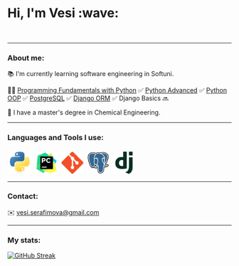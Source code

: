 <h1>
  Hi, I'm Vesi :wave:
</h1>

<div align="center">
  <img src=""/>
</div>


---

###   About me:


📚  I'm currently learning software engineering in Softuni.

👩‍💻 [Programming Fundamentals with Python](https://softuni.bg/certificates/certificates/converttoimage/167183?code=4bfaf8a7) ✅ [Python Advanced](https://softuni.bg/certificates/certificates/converttoimage/173776?code=0fb575c7) ✅ [Python OOP](https://softuni.bg/certificates/certificates/converttoimage/180825?code=58d2d1d2) ✅ [PostgreSQL](https://softuni.bg/certificates/certificates/converttoimage/185980?code=d2dbcfe7) ✅ [Django ORM](https://softuni.bg/certificates/certificates/converttoimage/193785?code=d77e5fb6) ✅ Django Basics 🔜

:test_tube:  I have a master's degree in Chemical Engineering.

---

###   Languages and Tools I use:

<div>
  <img src="https://raw.githubusercontent.com/devicons/devicon/55609aa5bd817ff167afce0d965585c92040787a/icons/python/python-original.svg" title="Python" alt="Python" width="55" height="55"/>&nbsp;
  <img src="https://raw.githubusercontent.com/devicons/devicon/55609aa5bd817ff167afce0d965585c92040787a/icons/pycharm/pycharm-original.svg" title="PyCharm" alt="PyCharm " width="50" height="50"/>&nbsp;
  <img src="https://raw.githubusercontent.com/devicons/devicon/55609aa5bd817ff167afce0d965585c92040787a/icons/git/git-original.svg" title="Git" alt="Git" width="50" height="50"/>&nbsp;
  <img src="https://raw.githubusercontent.com/devicons/devicon/55609aa5bd817ff167afce0d965585c92040787a/icons/postgresql/postgresql-original.svg" title="PostgreSQL" alt="PostgreSQL" width="50" height="50"/>&nbsp;
  <img src="https://raw.githubusercontent.com/devicons/devicon/55609aa5bd817ff167afce0d965585c92040787a/icons/django/django-plain.svg" title="Django" alt="Django" width="50" height="50"/>
</div>

---

###   Contact:

✉️   vesi.serafimova@gmail.com



---

###   My stats:

<div>
  <a href="https://git.io/streak-stats"><img src="https://streak-stats.demolab.com?user=vessln&theme=github-dark-blue&border_radius=7&date_format=j%20M%5B%20Y%5D&card_width=522" alt="GitHub Streak" /></a>
</div>
